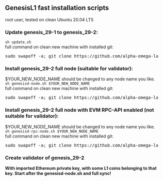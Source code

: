 <h2>GenesisL1 fast installation scripts</h2>
root user, tested on clean Ubuntu 20.04 LTS </br>
<h3>Update genesis_29-1 to genesis_29-2:</h3>
<code>sh update.sh</code></br>
full command on clean new machine with installed git:</br>
<pre>sudo swapoff -a; git clone https://github.com/alpha-omega-labs/genesisd.git; cd genesisd; sh update.sh</pre>

<h3>Install genesis_29-2 full node (suitable for validator):</h3>
$YOUR_NEW_NODE_NAME should be changed to any node name you like.</br>
<code>sh genesisd-node.sh $YOUR_NEW_NODE_NAME</code></br>
full command on clean new machine with installed git:</br>
<pre>sudo swapoff -a; git clone https://github.com/alpha-omega-labs/genesisd.git; cd genesisd; sh genesisd-node.sh $YOUR_NEW_NODE_NAME</pre>

<h3>Install genesis_29-2 full node with EVM RPC-API enabled (not suitable for validator):</h3>
$YOUR_NEW_NODE_NAME should be changed to any node name you like.</br>
<code>sh genesisd-rpc-node.sh $YOUR_NEW_NODE_NAME</code></br>
full command on clean new machine with installed git:</br>
<pre>sudo swapoff -a; git clone https://github.com/alpha-omega-labs/genesisd.git; cd genesisd; sh genesisd-rpc-node.sh $YOUR_NEW_NODE_NAME</pre>

<h3>Create validator of genesis_29-2 </h3>
<strong>With imported Ethereum private key, with some L1 coins belonging to that key. Start after the genesisd-node.sh and full sync!</strong>
